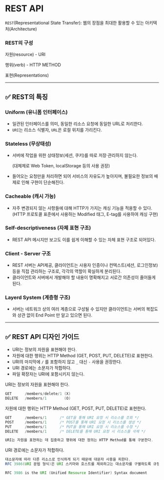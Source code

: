 # REST API

`REST`(Representational State Transfer): 웹의 장점을 최대한 활용할 수 있는 아키텍처(Architecture)

### REST의 구성

자원(resource) - URI

행위(verb) - HTTP METHOD

표현(Representations)

---

## ✅ REST의 특징

### **Uniform (유니폼 인터페이스)**

- 일관된 인터페이스를 의미, 동일한 리소스 요청에 동일한 URL로 처리한다.
- `URI`는 리소스 식별자, `URL`은 로컬 위치를 가리킨다.

### **Stateless (무상태성)**

- 서버에 작업을 위한 상태정보(세션, 쿠키)를 따로 저장·관리하지 않는다.

  (대체제로 Web Token, localStorage 등의 사용 권장)

- 들어오는 요청만을 처리하면 되어 서비스의 자유도가 높아지며, 불필요한 정보의 배제로 인해 구현이 단순해진다.

### **Cacheable (캐시 가능)**

- 자주 변경되지 않는 사항들에 대해 HTTP가 가지는 캐싱 기능을 적용할 수 있다. (HTTP 프로토콜 표준에서 사용하는 Modified 태그, E-tag를 사용하여 캐싱 구현)

### **Self-descriptiveness (자체 표현 구조)**

- REST API 메시지만 보고도 이를 쉽게 이해할 수 있는 자체 표현 구조로 되어있다.

### **Client - Server 구조**

- REST 서버는 API제공, 클라이언트는 사용자 인증이나 컨텍스트(세션, 로그인정보)등을 직접 관리하는 구조로, 각각의 역할이 확실하게 분리된다.
- 클라이언트와 서버에서 개발해야 할 내용이 명확해지고 서로간 의존성이 줄어들게 된다.

### **Layerd System (계층형 구조)**

- 서버는 네트워크 상의 여러 계층으로 구성될 수 있지만 클라이언트는 서버의 복잡도와 상관 없이 End Point 만 알고 있으면 된다.

---

## ✅ REST API 디자인 가이드

- URI는 정보의 자원을 표현해야 한다.
- 자원에 대한 행위는 HTTP Method (GET, POST, PUT, DELETE)로 표현한다.
- URI의 마지막에 `/` 를 포함하지 않고 `_` 대신 `-` 사용을 권장한다.
- URI 경로에는 소문자가 적합하다.
- 파일 확장자는 URI에 포함시키지 않는다.

URI는 정보의 자원을 표현해야 한다.

```java
GET      /members/delete/1 (X)
DELETE   /members/1        (O)
```

자원에 대한 행위는 HTTP Method (GET, POST, PUT, DELETE)로 표현한다.

```java
GET      /members/1      /* GET을 통해 URI 요청 시 리소스를 조회 */
POST     /members/1      /* POST를 통해 URI 요청 시 리소스를 생성 */
PUT      /members/1      /* PUT을 통해 URI 요청 시 리소스를 수정 */
DELETE   /members/1      /* DELETE를 통해 URI 요청 시 리소스를 삭제 */

URI는 자원을 표현하는 데 집중하고 행위에 대한 정의는 HTTP Method를 통해 구분한다.
```

URI 경로에는 소문자가 적합하다.

```java
대소문자에 따라 다른 리소스로 인식하게 되기 때문에 대문자 사용을 피한다.
RFC 3986(URI 문법 형식)은 URI 스키마와 호스트를 제외하고는 대소문자를 구별하도록 규정

RFC 3986 is the URI (Unified Resource Identifier) Syntax document
```